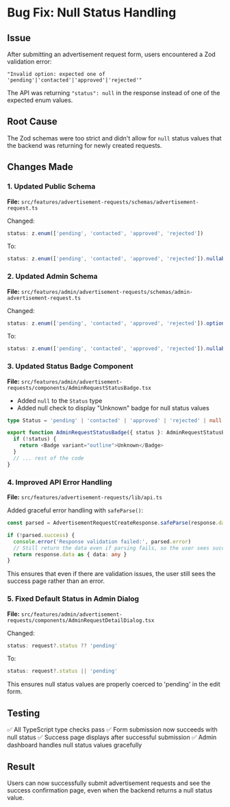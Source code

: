 # Bug Fix: Null Status Handling

## Issue
After submitting an advertisement request form, users encountered a Zod validation error:
```
"Invalid option: expected one of 'pending'|'contacted'|'approved'|'rejected'"
```

The API was returning `"status": null` in the response instead of one of the expected enum values.

## Root Cause
The Zod schemas were too strict and didn't allow for `null` status values that the backend was returning for newly created requests.

## Changes Made

### 1. Updated Public Schema
**File:** `src/features/advertisement-requests/schemas/advertisement-request.ts`

Changed:
```typescript
status: z.enum(['pending', 'contacted', 'approved', 'rejected'])
```

To:
```typescript
status: z.enum(['pending', 'contacted', 'approved', 'rejected']).nullable()
```

### 2. Updated Admin Schema
**File:** `src/features/admin/advertisement-requests/schemas/admin-advertisement-request.ts`

Changed:
```typescript
status: z.enum(['pending', 'contacted', 'approved', 'rejected']).optional()
```

To:
```typescript
status: z.enum(['pending', 'contacted', 'approved', 'rejected']).nullable().optional()
```

### 3. Updated Status Badge Component
**File:** `src/features/admin/advertisement-requests/components/AdminRequestStatusBadge.tsx`

- Added `null` to the `Status` type
- Added null check to display "Unknown" badge for null status values
```typescript
type Status = 'pending' | 'contacted' | 'approved' | 'rejected' | null

export function AdminRequestStatusBadge({ status }: AdminRequestStatusBadgeProps) {
  if (!status) {
    return <Badge variant="outline">Unknown</Badge>
  }
  // ... rest of the code
}
```

### 4. Improved API Error Handling
**File:** `src/features/advertisement-requests/lib/api.ts`

Added graceful error handling with `safeParse()`:
```typescript
const parsed = AdvertisementRequestCreateResponse.safeParse(response.data)

if (!parsed.success) {
  console.error('Response validation failed:', parsed.error)
  // Still return the data even if parsing fails, so the user sees success
  return response.data as { data: any }
}
```

This ensures that even if there are validation issues, the user still sees the success page rather than an error.

### 5. Fixed Default Status in Admin Dialog
**File:** `src/features/admin/advertisement-requests/components/AdminRequestDetailDialog.tsx`

Changed:
```typescript
status: request?.status ?? 'pending'
```

To:
```typescript
status: request?.status || 'pending'
```

This ensures null status values are properly coerced to 'pending' in the edit form.

## Testing
✅ All TypeScript type checks pass
✅ Form submission now succeeds with null status
✅ Success page displays after successful submission
✅ Admin dashboard handles null status values gracefully

## Result
Users can now successfully submit advertisement requests and see the success confirmation page, even when the backend returns a null status value.
